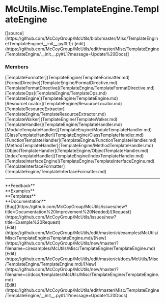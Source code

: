 # <a id="McUtils.Misc.TemplateEngine.TemplateEngine">McUtils.Misc.TemplateEngine.TemplateEngine</a> 
<div class="docs-source-link" markdown="1">
[[source](https://github.com/McCoyGroup/McUtils/blob/master/Misc/TemplateEngine/TemplateEngine/__init__.py#L1)/
[edit](https://github.com/McCoyGroup/McUtils/edit/master/Misc/TemplateEngine/TemplateEngine/__init__.py#L1?message=Update%20Docs)]
</div>
    


### Members
<div class="container alert alert-secondary bg-light">
  <div class="row">
   <div class="col" markdown="1">
[TemplateFormatter](TemplateEngine/TemplateFormatter.md)   
</div>
   <div class="col" markdown="1">
[FormatDirective](TemplateEngine/FormatDirective.md)   
</div>
   <div class="col" markdown="1">
[TemplateFormatDirective](TemplateEngine/TemplateFormatDirective.md)   
</div>
</div>
  <div class="row">
   <div class="col" markdown="1">
[TemplateOps](TemplateEngine/TemplateOps.md)   
</div>
   <div class="col" markdown="1">
[TemplateEngine](TemplateEngine/TemplateEngine.md)   
</div>
   <div class="col" markdown="1">
[ResourceLocator](TemplateEngine/ResourceLocator.md)   
</div>
</div>
  <div class="row">
   <div class="col" markdown="1">
[TemplateResourceExtractor](TemplateEngine/TemplateResourceExtractor.md)   
</div>
   <div class="col" markdown="1">
[TemplateWalker](TemplateEngine/TemplateWalker.md)   
</div>
   <div class="col" markdown="1">
[TemplateHandler](TemplateEngine/TemplateHandler.md)   
</div>
</div>
  <div class="row">
   <div class="col" markdown="1">
[ModuleTemplateHandler](TemplateEngine/ModuleTemplateHandler.md)   
</div>
   <div class="col" markdown="1">
[ClassTemplateHandler](TemplateEngine/ClassTemplateHandler.md)   
</div>
   <div class="col" markdown="1">
[FunctionTemplateHandler](TemplateEngine/FunctionTemplateHandler.md)   
</div>
</div>
  <div class="row">
   <div class="col" markdown="1">
[MethodTemplateHandler](TemplateEngine/MethodTemplateHandler.md)   
</div>
   <div class="col" markdown="1">
[ObjectTemplateHandler](TemplateEngine/ObjectTemplateHandler.md)   
</div>
   <div class="col" markdown="1">
[IndexTemplateHandler](TemplateEngine/IndexTemplateHandler.md)   
</div>
</div>
  <div class="row">
   <div class="col" markdown="1">
[TemplateInterfaceEngine](TemplateEngine/TemplateInterfaceEngine.md)   
</div>
   <div class="col" markdown="1">
[TemplateInterfaceFormatter](TemplateEngine/TemplateInterfaceFormatter.md)   
</div>
   <div class="col" markdown="1">
   
</div>
</div>
</div>













---


<div markdown="1" class="text-secondary">
<div class="container">
  <div class="row">
   <div class="col" markdown="1">
**Feedback**   
</div>
   <div class="col" markdown="1">
**Examples**   
</div>
   <div class="col" markdown="1">
**Templates**   
</div>
   <div class="col" markdown="1">
**Documentation**   
</div>
   <div class="col" markdown="1">
   
</div>
   <div class="col" markdown="1">
   
</div>
   <div class="col" markdown="1">
   
</div>
</div>
  <div class="row">
   <div class="col" markdown="1">
[Bug](https://github.com/McCoyGroup/McUtils/issues/new?title=Documentation%20Improvement%20Needed)/[Request](https://github.com/McCoyGroup/McUtils/issues/new?title=Example%20Request)   
</div>
   <div class="col" markdown="1">
[Edit](https://github.com/McCoyGroup/McUtils/edit/master/ci/examples/McUtils/Misc/TemplateEngine/TemplateEngine.md)/[New](https://github.com/McCoyGroup/McUtils/new/master/?filename=ci/examples/McUtils/Misc/TemplateEngine/TemplateEngine.md)   
</div>
   <div class="col" markdown="1">
[Edit](https://github.com/McCoyGroup/McUtils/edit/master/ci/docs/McUtils/Misc/TemplateEngine/TemplateEngine.md)/[New](https://github.com/McCoyGroup/McUtils/new/master/?filename=ci/docs/templates/McUtils/Misc/TemplateEngine/TemplateEngine.md)   
</div>
   <div class="col" markdown="1">
[Edit](https://github.com/McCoyGroup/McUtils/edit/master/Misc/TemplateEngine/TemplateEngine/__init__.py#L1?message=Update%20Docs)   
</div>
   <div class="col" markdown="1">
   
</div>
   <div class="col" markdown="1">
   
</div>
   <div class="col" markdown="1">
   
</div>
</div>
</div>
</div>